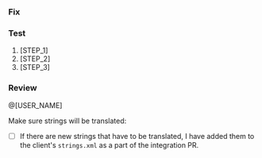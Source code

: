### Fix


### Test
1. [STEP_1]
2. [STEP_2]
3. [STEP_3]

### Review
@[USER_NAME]

Make sure strings will be translated:

- [ ] If there are new strings that have to be translated, I have added them to the client's `strings.xml` as a part of the integration PR.